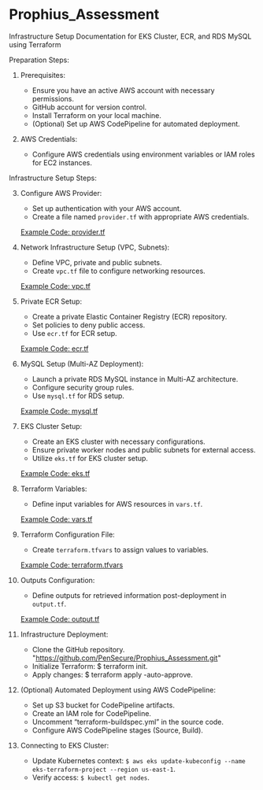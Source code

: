 # Prophius_Assessment

Infrastructure Setup Documentation for EKS Cluster, ECR, and RDS MySQL using Terraform

Preparation Steps:

1. Prerequisites:
   - Ensure you have an active AWS account with necessary permissions.
   - GitHub account for version control.
   - Install Terraform on your local machine.
   - (Optional) Set up AWS CodePipeline for automated deployment.

2. AWS Credentials:
   - Configure AWS credentials using environment variables or IAM roles for EC2 instances.

Infrastructure Setup Steps:

3. Configure AWS Provider:
   - Set up authentication with your AWS account.
   - Create a file named `provider.tf` with appropriate AWS credentials.

   [Example Code: provider.tf](https://github.com/PenSecure/Prophius_Assessment/blob/main/provider.tf)

4. Network Infrastructure Setup (VPC, Subnets):
   - Define VPC, private and public subnets.
   - Create `vpc.tf` file to configure networking resources.

   [Example Code: vpc.tf](https://github.com/PenSecure/Prophius_Assessment/blob/main/vpc.tf)

5. Private ECR Setup:
   - Create a private Elastic Container Registry (ECR) repository.
   - Set policies to deny public access.
   - Use `ecr.tf` for ECR setup.

   [Example Code: ecr.tf](https://github.com/PenSecure/Prophius_Assessment/blob/main/ecr.tf)

6. MySQL Setup (Multi-AZ Deployment):
   - Launch a private RDS MySQL instance in Multi-AZ architecture.
   - Configure security group rules.
   - Use `mysql.tf` for RDS setup.

   [Example Code: mysql.tf](https://github.com/PenSecure/Prophius_Assessment/blob/main/mysql.tf)

7. EKS Cluster Setup:
   - Create an EKS cluster with necessary configurations.
   - Ensure private worker nodes and public subnets for external access.
   - Utilize `eks.tf` for EKS cluster setup.

   [Example Code: eks.tf](https://github.com/PenSecure/Prophius_Assessment/blob/main/eks.tf)

8. Terraform Variables:
   - Define input variables for AWS resources in `vars.tf`.

   [Example Code: vars.tf](https://github.com/PenSecure/Prophius_Assessment/blob/main/vars.tf)

9. Terraform Configuration File:
   - Create `terraform.tfvars` to assign values to variables.

   [Example Code: terraform.tfvars](https://github.com/PenSecure/Prophius_Assessment/blob/main/terraform.tfvars)

10. Outputs Configuration:
    - Define outputs for retrieved information post-deployment in `output.tf`.

    [Example Code: output.tf](https://github.com/PenSecure/Prophius_Assessment/blob/main/output.tf)

11. Infrastructure Deployment:
    - Clone the GitHub repository. "https://github.com/PenSecure/Prophius_Assessment.git"
    - Initialize Terraform: $ terraform init.
    - Apply changes: $ terraform apply -auto-approve.

13. (Optional) Automated Deployment using AWS CodePipeline:
    - Set up S3 bucket for CodePipeline artifacts.
    - Create an IAM role for CodePipeline.
    - Uncomment “terraform-buildspec.yml” in the source code.
    - Configure AWS CodePipeline stages (Source, Build).

13. Connecting to EKS Cluster:
    - Update Kubernetes context: `$ aws eks update-kubeconfig --name eks-terraform-project --region us-east-1`.
    - Verify access: `$ kubectl get nodes`.
